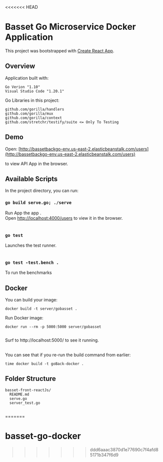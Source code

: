 <<<<<<< HEAD
# Basset Go Microservice Docker Application

This project was bootstrapped with [Create React App](https://github.com/facebookincubator/create-react-app).

## Overview

Application built with:

```
Go Verion "1.10"
Visual Studio Code "1.20.1"

```

Go Libraries in this project:

```
github.com/gorilla/handlers
github.com/gorilla/mux
github.com/gorilla/context
github.com/stretchr/testify/suite <= Only To Testing 

```

## Demo

Open: [http://bassetbackgo-env.us-east-2.elasticbeanstalk.com/users](http://bassetbackgo-env.us-east-2.elasticbeanstalk.com/users) 

to view API App in the browser.


## Available Scripts

In the project directory, you can run:

### `go build serve.go; ./serve`

Run App the app .<br>
Open [http://localhost:4000/users](http://localhost:4000/users) to view it in the browser.<br><br>




### `go test`

Launches the test runner.<br><br>



### `go test -test.bench .`

To run the benchmarks




## Docker

You can build your image:

```
docker build -t server/gobasset .

```

 Run Docker image:
 
```
docker run --rm -p 5000:5000 server/gobasset


```
Surf to http://localhost:5000/ to see it running. <br/><br/>




You can see that if you re-run the build command from earlier:
 
```
time docker build -t goBack-docker .

```

## Folder Structure

```
basset-front-reactJs/
  README.md
  serve.go
  server_test.go
 
```


=======
# basset-go-docker
>>>>>>> ddd6aaac3870d1e77690c7f4afd85171b347f6d9
